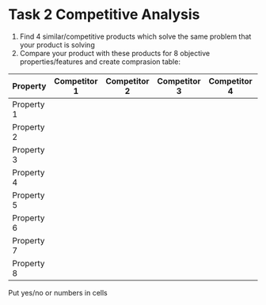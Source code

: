 Task 2 Competitive Analysis
======

1) Find 4 similar/competitive products which solve the same problem that your product is solving
2) Compare your product with these products for 8 objective properties/features and create comprasion table:

| Property   | Competitor 1 |  Competitor 2 |  Competitor 3 |  Competitor 4 | Your product
|------------|--------------|---------------|---------------|---------------|--------------
| Property 1 |              |               |               |                |
| Property 2 |              |               |               |                |
| Property 3 |              |               |               |                |
| Property 4 |              |               |               |                |
| Property 5 |              |               |               |                |
| Property 6 |              |               |               |                |
| Property 7 |              |               |               |                |
| Property 8 |              |               |               |                |

Put yes/no or numbers in cells
